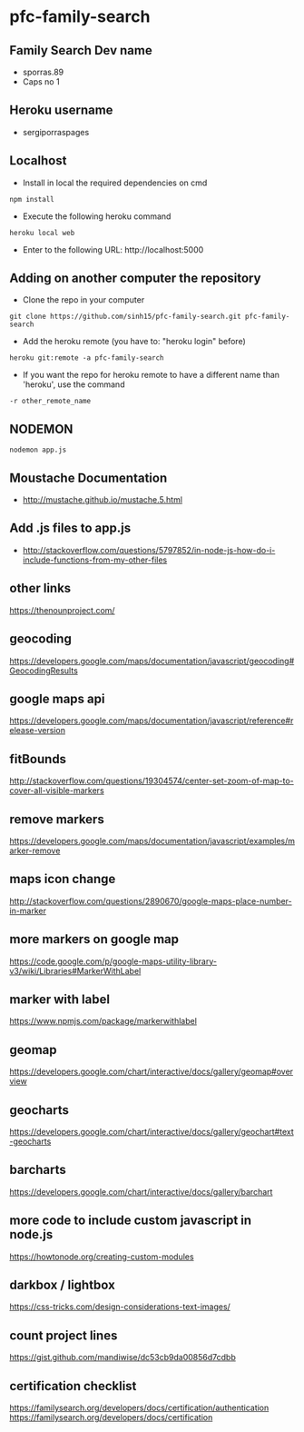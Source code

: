 # pfc-family-search
## Family Search Dev name
- sporras.89
- Caps no 1

## Heroku username
- sergiporraspages

## Localhost
- Install in local the required dependencies on cmd
```
npm install
```
- Execute the following heroku command
```
heroku local web
```
- Enter to the following URL: http://localhost:5000

## Adding on another computer the repository
- Clone the repo in your computer
```
git clone https://github.com/sinh15/pfc-family-search.git pfc-family-search
```
- Add the heroku remote (you have to: "heroku login" before)
```
heroku git:remote -a pfc-family-search
```
- If you want the repo for heroku remote to have a different name than 'heroku', use the command
```
-r other_remote_name
```

## NODEMON
```
nodemon app.js
```

## Moustache Documentation
- http://mustache.github.io/mustache.5.html

## Add .js files to app.js
- http://stackoverflow.com/questions/5797852/in-node-js-how-do-i-include-functions-from-my-other-files

## other links
https://thenounproject.com/

## geocoding
https://developers.google.com/maps/documentation/javascript/geocoding#GeocodingResults

## google maps api
https://developers.google.com/maps/documentation/javascript/reference#release-version

## fitBounds
http://stackoverflow.com/questions/19304574/center-set-zoom-of-map-to-cover-all-visible-markers

## remove markers
https://developers.google.com/maps/documentation/javascript/examples/marker-remove

## maps icon change
http://stackoverflow.com/questions/2890670/google-maps-place-number-in-marker

## more markers on google map
https://code.google.com/p/google-maps-utility-library-v3/wiki/Libraries#MarkerWithLabel

## marker with label
https://www.npmjs.com/package/markerwithlabel

## geomap
https://developers.google.com/chart/interactive/docs/gallery/geomap#overview

## geocharts
https://developers.google.com/chart/interactive/docs/gallery/geochart#text-geocharts

## barcharts
https://developers.google.com/chart/interactive/docs/gallery/barchart

## more code to include custom javascript in node.js
https://howtonode.org/creating-custom-modules

## darkbox / lightbox
https://css-tricks.com/design-considerations-text-images/

## count project lines
https://gist.github.com/mandiwise/dc53cb9da00856d7cdbb


## certification checklist
https://familysearch.org/developers/docs/certification/authentication
https://familysearch.org/developers/docs/certification
